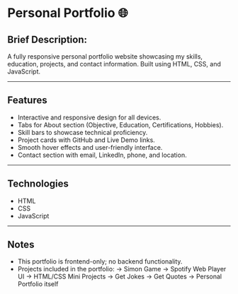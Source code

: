 # Personal Portfolio 🌐

## Brief Description:
A fully responsive personal portfolio website showcasing my skills, education, projects, and contact information. Built using HTML, CSS, and JavaScript.

---

## Features

- Interactive and responsive design for all devices.
- Tabs for About section (Objective, Education, Certifications, Hobbies).
- Skill bars to showcase technical proficiency.
- Project cards with GitHub and Live Demo links.
- Smooth hover effects and user-friendly interface.
- Contact section with email, LinkedIn, phone, and location.

---

## Technologies

- HTML
- CSS
- JavaScript

---

## Notes

- This portfolio is frontend-only; no backend functionality.
- Projects included in the portfolio:
-> Simon Game
-> Spotify Web Player UI
->  HTML/CSS Mini Projects
-> Get Jokes
->  Get Quotes
->  Personal Portfolio itself
